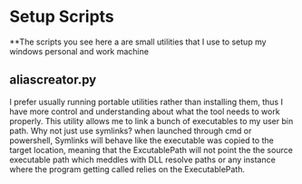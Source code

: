 # Setup Scripts
**The scripts you see here a are small utilities that I use to setup my windows personal and work machine

## aliascreator.py
I prefer usually running portable utilities rather than installing them, thus I have more control and understanding about what the tool needs to work properly. This utility allows me to link a bunch of executables to my user bin path.
Why not just use symlinks? when launched through cmd or powershell, Symlinks will behave like the executable was copied to the target location, meaning that the ExcutablePath will not point the the source executable path which meddles with DLL resolve paths or any instance where the program getting called relies on the ExecutablePath.